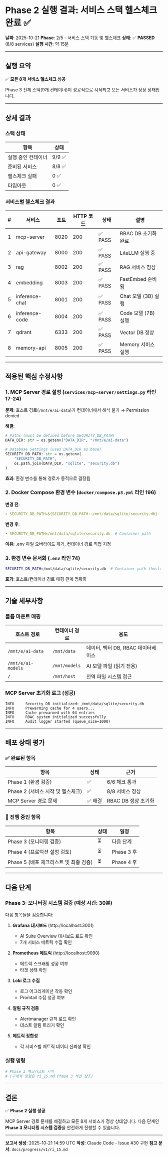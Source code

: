 # Phase 2 실행 결과: 서비스 스택 헬스체크 완료 ✅

**날짜**: 2025-10-21
**Phase**: 2/5 - 서비스 스택 기동 및 헬스체크
**상태**: ✅ **PASSED** (8/8 services)
**실행 시간**: 약 15분

---

## 실행 요약

✅ **모든 8개 서비스 헬스체크 성공**

Phase 3 전체 스택(9개 컨테이너)이 성공적으로 시작되고 모든 서비스가 정상 상태입니다.

---

## 상세 결과

### 스택 상태

| 항목 | 상태 |
|------|------|
| 실행 중인 컨테이너 | 9/9 ✅ |
| 준비된 서비스 | 8/8 ✅ |
| 헬스체크 실패 | 0 ✅ |
| 타임아웃 | 0 ✅ |

### 서비스별 헬스체크 결과

| # | 서비스 | 포트 | HTTP 코드 | 상태 | 설명 |
|---|--------|------|----------|------|------|
| 1 | mcp-server | 8020 | 200 | ✅ PASS | RBAC DB 초기화 완료 |
| 2 | api-gateway | 8000 | 200 | ✅ PASS | LiteLLM 실행 중 |
| 3 | rag | 8002 | 200 | ✅ PASS | RAG 서비스 정상 |
| 4 | embedding | 8003 | 200 | ✅ PASS | FastEmbed 준비됨 |
| 5 | inference-chat | 8001 | 200 | ✅ PASS | Chat 모델 (3B) 실행 |
| 6 | inference-code | 8004 | 200 | ✅ PASS | Code 모델 (7B) 실행 |
| 7 | qdrant | 6333 | 200 | ✅ PASS | Vector DB 정상 |
| 8 | memory-api | 8005 | 200 | ✅ PASS | Memory 서비스 실행 |

---

## 적용된 핵심 수정사항

### 1. MCP Server 경로 설정 (`services/mcp-server/settings.py` 라인 17-24)

**문제**: 호스트 경로(`/mnt/e/ai-data`)가 컨테이너에서 해석 불가 → Permission denied

**해결**:
```python
# Paths (must be defined before SECURITY_DB_PATH)
DATA_DIR: str = os.getenv("DATA_DIR", "/mnt/e/ai-data")

# Database Settings (uses DATA_DIR as base)
SECURITY_DB_PATH: str = os.getenv(
    "SECURITY_DB_PATH",
    os.path.join(DATA_DIR, "sqlite", "security.db")
)
```

**효과**: 환경 변수를 통해 경로가 동적으로 결정됨

### 2. Docker Compose 환경 변수 (`docker/compose.p3.yml` 라인 196)

**변경 전**:
```yaml
- SECURITY_DB_PATH=${SECURITY_DB_PATH:-/mnt/data/sqlite/security.db}
```

**변경 후**:
```yaml
- SECURITY_DB_PATH=/mnt/data/sqlite/security.db  # Container path
```

**이유**: .env 파일 오버라이드 제거, 컨테이너 경로 직접 지정

### 3. 환경 변수 문서화 (`.env` 라인 74)

```bash
SECURITY_DB_PATH=/mnt/data/sqlite/security.db  # Container path (host: /mnt/e/ai-data/sqlite/security.db)
```

**효과**: 호스트/컨테이너 경로 매핑 관계 명확화

---

## 기술 세부사항

### 볼륨 마운트 매핑

| 호스트 경로 | 컨테이너 경로 | 용도 |
|------------|-------------|------|
| `/mnt/e/ai-data` | `/mnt/data` | 데이터, 벡터 DB, RBAC 데이터베이스 |
| `/mnt/e/ai-models` | `/mnt/models` | AI 모델 파일 (읽기 전용) |
| `/` | `/mnt/host` | 전역 파일 시스템 접근 |

### MCP Server 초기화 로그 (성공)

```
INFO     Security DB initialized: /mnt/data/sqlite/security.db
INFO     Prewarming cache for 4 users...
INFO     Cache prewarmed with 64 entries
INFO     RBAC system initialized successfully
INFO     Audit logger started (queue_size=1000)
```

---

## 배포 상태 평가

### ✅ 완료된 항목

| 항목 | 상태 | 근거 |
|------|------|------|
| Phase 1 (환경 검증) | ✅ | 6/6 체크 통과 |
| Phase 2 (서비스 시작 및 헬스체크) | ✅ | 8/8 서비스 정상 |
| MCP Server 경로 문제 | ✅ 해결 | RBAC DB 정상 초기화 |

### 🔄 진행 중인 항목

| 항목 | 상태 | 일정 |
|------|------|------|
| Phase 3 (모니터링 검증) | ⏳ | 다음 단계 |
| Phase 4 (프로덕션 설정 검토) | ⏳ | Phase 3 후 |
| Phase 5 (배포 체크리스트 및 최종 검증) | ⏳ | Phase 4 후 |

---

## 다음 단계

### Phase 3: 모니터링 시스템 검증 (예상 시간: 30분)

다음 항목들을 검증합니다:

1. **Grafana 대시보드** (http://localhost:3001)
   - AI Suite Overview 대시보드 로드 확인
   - 7개 서비스 메트릭 수집 확인

2. **Prometheus 메트릭** (http://localhost:9090)
   - 메트릭 스크래핑 성공 여부
   - 타겟 상태 확인

3. **Loki 로그 수집**
   - 로그 어그리게이션 작동 확인
   - Promtail 수집 성공 여부

4. **알림 규칙 검증**
   - Alertmanager 규칙 로드 확인
   - 테스트 알림 트리거 확인

5. **메트릭 정합성**
   - 각 서비스별 메트릭 데이터 신뢰성 확인

### 실행 명령

```bash
# Phase 3 체크리스트 시작
# (구체적 명령은 ri_15.md Phase 3 섹션 참조)
```

---

## 결론

✅ **Phase 2 실행 성공**

MCP Server 경로 문제를 해결하고 모든 8개 서비스가 정상 상태입니다.
다음 단계인 **Phase 3 모니터링 시스템 검증**을 안전하게 진행할 수 있습니다.

---

**보고서 생성**: 2025-10-21 14:59 UTC
**작성**: Claude Code - Issue #30 구현
**참고 문서**: `docs/progress/v1/ri_15.md`
